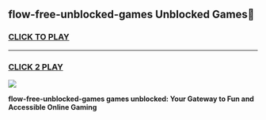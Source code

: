 
## flow-free-unblocked-games Unblocked Games👋
<h3>
<a href="https://news.freeplayer.one?title=flow-free-unblocked-games&ref=16F">CLICK TO PLAY</a></h3>
<hr>

<h3>
<a href="https://news.freeplayer.one?title=flow-free-unblocked-games&ref=16F">CLICK 2 PLAY</a>
  
</h3>

<a href="https://news.freeplayer.one?title=flow-free-unblocked-games&ref=16F/"><img src="https://clearcache.store/games.png"></a>


**flow-free-unblocked-games games unblocked: Your Gateway to Fun and Accessible Online Gaming**
